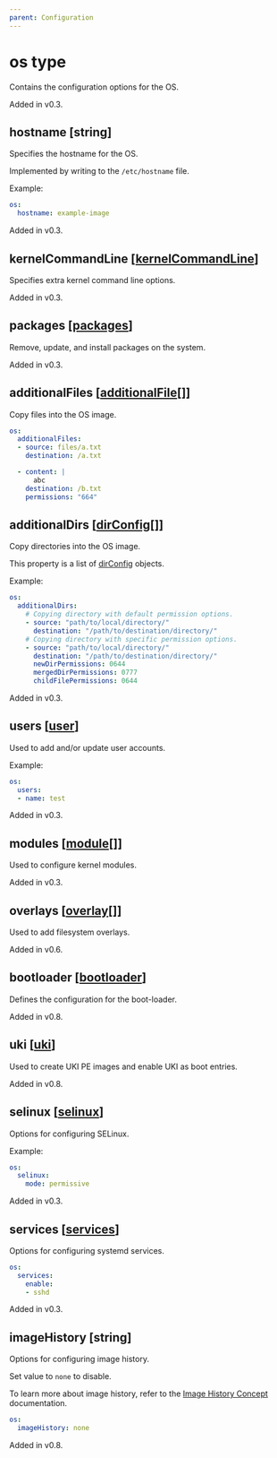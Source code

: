 ```yaml
---
parent: Configuration
---
```


# os type

Contains the configuration options for the OS.

Added in v0.3.

## hostname [string]

Specifies the hostname for the OS.

Implemented by writing to the `/etc/hostname` file.

Example:

```yaml
os:
  hostname: example-image
```

Added in v0.3.

## kernelCommandLine [[kernelCommandLine](./kernelcommandline.md)]

Specifies extra kernel command line options.

Added in v0.3.

## packages [[packages](./packages.md)]

Remove, update, and install packages on the system.

Added in v0.3.

## additionalFiles [[additionalFile](./additionalfile.md)[]]

Copy files into the OS image.

```yaml
os:
  additionalFiles:
  - source: files/a.txt
    destination: /a.txt

  - content: |
      abc
    destination: /b.txt
    permissions: "664"
```

## additionalDirs [[dirConfig](./dirconfig.md)[]]

Copy directories into the OS image.

This property is a list of [dirConfig](./dirconfig.md) objects.

Example:

```yaml
os:
  additionalDirs:
    # Copying directory with default permission options.
    - source: "path/to/local/directory/"
      destination: "/path/to/destination/directory/"
    # Copying directory with specific permission options.
    - source: "path/to/local/directory/"
      destination: "/path/to/destination/directory/"
      newDirPermissions: 0644
      mergedDirPermissions: 0777
      childFilePermissions: 0644
```

Added in v0.3.

## users [[user](./user.md)]

Used to add and/or update user accounts.

Example:

```yaml
os:
  users:
  - name: test
```

Added in v0.3.

## modules [[module](./module.md)[]]

Used to configure kernel modules.

Added in v0.3.

## overlays [[overlay](./overlay.md)[]]

Used to add filesystem overlays.

Added in v0.6.

## bootloader [[bootloader](./bootloader.md)]

Defines the configuration for the boot-loader.

Added in v0.8.

## uki [[uki](./uki.md)]

Used to create UKI PE images and enable UKI as boot entries.

Added in v0.8.

## selinux [[selinux](./selinux.md)]

Options for configuring SELinux.

Example:

```yaml
os:
  selinux:
    mode: permissive
```

Added in v0.3.

## services [[services](./services.md)]

Options for configuring systemd services.

```yaml
os:
  services:
    enable:
    - sshd
```

Added in v0.3.

## imageHistory [string]

Options for configuring image history.

Set value to `none` to disable.

To learn more about image history, refer to the [Image History Concept](../../concepts/imagehistory.md) documentation.

```yaml
os:
  imageHistory: none
```

Added in v0.8.
